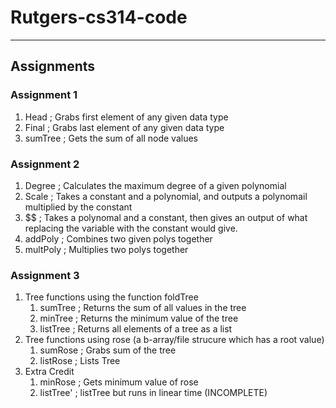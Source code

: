 # Rutgers-cs314-code
---

## Assignments
### Assignment 1	
1. Head    ; Grabs first element of any given data type		
2. Final   ; Grabs last element of any given data type	
3. sumTree ; Gets the sum of all node values		

### Assignment 2
1. Degree ; Calculates the maximum degree of a given polynomial		
2. Scale ; Takes a constant and a polynomial, and outputs a polynomail multiplied by the constant		
3. $$ ; Takes a polynomal and a constant, then gives an output of what replacing the variable with the constant would give.		
4. addPoly ; Combines two given polys together	
5. multPoly ; Multiplies two polys together

### Assignment 3
1. Tree functions using the function foldTree 
	1. sumTree  ; Returns the sum of all values in the tree		
	2. minTree  ; Returns the minimum value of the tree 	
	3. listTree ; Returns all elements of a tree as a list		
2. Tree functions using rose (a b-array/file strucure which has a root value)   
	1. sumRose  ; Grabs sum of the tree   
	2. listRose ; Lists Tree    
3. Extra Credit		
	1. minRose ; Gets minimum value of rose		
	2. listTree' ; listTree but runs in linear time (INCOMPLETE) 	
